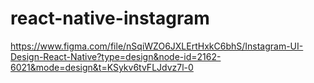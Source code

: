 # react-native-instagram
https://www.figma.com/file/nSqiWZO6JXLErtHxkC6bhS/Instagram-UI-Design-React-Native?type=design&node-id=2162-6021&mode=design&t=KSykv6tvFLJdvz7l-0
